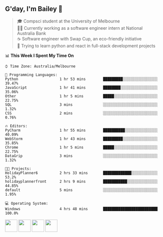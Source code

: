 ## G'day, I'm Bailey 👋

> 🎓 Compsci student at the University of Melbourne <br>
> 👨‍💻 Currently working as a software engineer intern at National Australia Bank <br>
> ☕️ Software engineer with Swap Cup, an eco-friendly initiative <br>
> 🌱 Trying to learn python and react in full-stack development projects

<!--START_SECTION:waka-->
📊 **This Week I Spent My Time On** 

```text
⌚︎ Time Zone: Australia/Melbourne

💬 Programming Languages: 
Python                   1 hr 53 mins        █████████░░░░░░░░░░░░░░░░   39.47% 
JavaScript               1 hr 41 mins        ████████░░░░░░░░░░░░░░░░░   35.06% 
Other                    1 hr 5 mins         █████░░░░░░░░░░░░░░░░░░░░   22.75% 
SQL                      3 mins              ░░░░░░░░░░░░░░░░░░░░░░░░░   1.32% 
CSS                      2 mins              ░░░░░░░░░░░░░░░░░░░░░░░░░   0.76%

🔥 Editors: 
PyCharm                  1 hr 55 mins        ██████████░░░░░░░░░░░░░░░   40.09% 
WebStorm                 1 hr 43 mins        █████████░░░░░░░░░░░░░░░░   35.85% 
Chrome                   1 hr 5 mins         █████░░░░░░░░░░░░░░░░░░░░   22.75% 
DataGrip                 3 mins              ░░░░░░░░░░░░░░░░░░░░░░░░░   1.32%

🐱‍💻 Projects: 
HolidayPlanner6          2 hrs 33 mins       █████████████░░░░░░░░░░░░   53.2% 
holidayplannerfront      2 hrs 9 mins        ███████████░░░░░░░░░░░░░░   44.85% 
default                  5 mins              ░░░░░░░░░░░░░░░░░░░░░░░░░   1.95%

💻 Operating System: 
Windows                  4 hrs 48 mins       █████████████████████████   100.0%

```


<!--END_SECTION:waka-->

[<img height="40px" src="https://img.icons8.com/ios-filled/2x/linkedin.png">](https://linkedin.com/in/baileybutler1)
[<img height="40px" src="https://img.icons8.com/ios-filled/2x/github.png">](https://github.com/baely)
[<img height="40px" src="https://img.icons8.com/ios-filled/2x/salesforce.png">](https://trailblazer.me/id/baileybutler)
[<img height="40px" src="https://img.icons8.com/ios-filled/2x/instagram.png">](https://instagram.com/bae1y)
